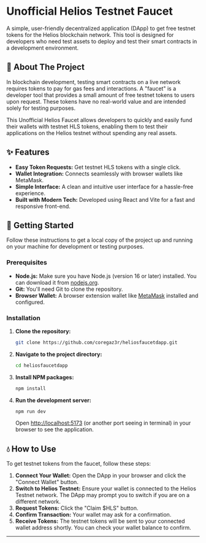 # Unofficial Helios Testnet Faucet

A simple, user-friendly decentralized application (DApp) to get free testnet tokens for the Helios blockchain network. This tool is designed for developers who need test assets to deploy and test their smart contracts in a development environment.

## 📖 About The Project

In blockchain development, testing smart contracts on a live network requires tokens to pay for gas fees and interactions. A "faucet" is a developer tool that provides a small amount of free testnet tokens to users upon request. These tokens have no real-world value and are intended solely for testing purposes.

This Unofficial Helios Faucet allows developers to quickly and easily fund their wallets with testnet HLS tokens, enabling them to test their applications on the Helios testnet without spending any real assets.

## ✨ Features

* **Easy Token Requests:** Get testnet HLS tokens with a single click.
* **Wallet Integration:** Connects seamlessly with browser wallets like MetaMask.
* **Simple Interface:** A clean and intuitive user interface for a hassle-free experience.
* **Built with Modern Tech:** Developed using React and Vite for a fast and responsive front-end.

## 🚀 Getting Started

Follow these instructions to get a local copy of the project up and running on your machine for development or testing purposes.

### Prerequisites

* **Node.js:** Make sure you have Node.js (version 16 or later) installed. You can download it from [nodejs.org](https://nodejs.org/).
* **Git:** You'll need Git to clone the repository.
* **Browser Wallet:** A browser extension wallet like [MetaMask](https://metamask.io/) installed and configured.

### Installation

1.  **Clone the repository:**
    ```sh
    git clone https://github.com/coregaz3r/heliosfaucetdapp.git
    ```

2.  **Navigate to the project directory:**
    ```sh
    cd heliosfaucetdapp
    ```

3.  **Install NPM packages:**
    ```sh
    npm install
    ```

4.  **Run the development server:**
    ```sh
    npm run dev
    ```
    Open [http://localhost:5173](http://localhost:5173) (or another port seeing in terminal) in your browser to see the application.

## 💧 How to Use

To get testnet tokens from the faucet, follow these steps:

1.  **Connect Your Wallet:** Open the DApp in your browser and click the "Connect Wallet" button.
2.  **Switch to Helios Testnet:** Ensure your wallet is connected to the Helios Testnet network. The DApp may prompt you to switch if you are on a different network.
3.  **Request Tokens:** Click the "Claim $HLS" button.
4.  **Confirm Transaction:** Your wallet may ask for a confirmation.
5.  **Receive Tokens:** The testnet tokens will be sent to your connected wallet address shortly. You can check your wallet balance to confirm.

---
